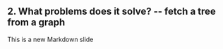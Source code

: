 ##  2. What problems does it solve? -- fetch a tree from a graph <!-- .element: data-theme="ka-content" -->

This is a new Markdown slide
